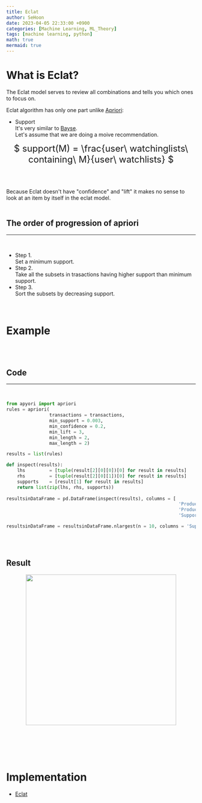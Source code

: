 ```yaml
---
title: Eclat
author: SeHoon
date: 2023-04-05 22:33:00 +0900
categories: [Machine Learning, ML_Theory]
tags: [machine learning, python]
math: true
mermaid: true
---
```


# What is Eclat?

The Eclat model serves to review all combinations and tells you which ones to focus on.<br>

Eclat algorithm has only one part unlike [Apriori](https://csh970605.github.io/posts/Apriori/):

+ Support<br>
It's very similar to [Bayse](https://csh970605.github.io/posts/Naive_Bayes/).<br>
Let's assume that we are doing a moive recommendation.<br>

<center>
<font size=5>

$ support(M) = \frac{user\ watchinglists\ containing\ M}{user\ watchlists} $
</font>
</center>
<br><br>

Because Eclat doesn't have "confidence" and "lift" it makes no sense to look at an item by itself in the eclat model.
<br><br>

## The order of progression of apriori
---
<br>

+ Step 1.<br>
Set a minimum support.<br>
+ Step 2.<br>
Take all the subsets in trasactions having higher support than minimum support.<br>
+ Step 3.<br>
Sort the subsets by decreasing support.
<br><br><br>

# Example
<br><br>

## Code
---
<br>

```py
from apyori import apriori
rules = apriori(
                transactions = transactions, 
                min_support = 0.003, 
                min_confidence = 0.2, 
                min_lift = 3, 
                min_length = 2, 
                max_length = 2)

results = list(rules)

def inspect(results):
    lhs         = [tuple(result[2][0][0])[0] for result in results]
    rhs         = [tuple(result[2][0][1])[0] for result in results]
    supports    = [result[1] for result in results]
    return list(zip(lhs, rhs, supports))
    
resultsinDataFrame = pd.DataFrame(inspect(results), columns = [
                                                                'Product 1', 
                                                                'Product 2', 
                                                                'Support'])

resultsinDataFrame = resultsinDataFrame.nlargest(n = 10, columns = 'Support')                                                               
```
<br><br>

## Result

<center>
<img src="https://user-images.githubusercontent.com/28240052/230105866-7cc162a9-d3fb-4847-a97a-ceeb6497a06a.png" width=400>
</center>

<br><br><br><br>

# Implementation

+ [Eclat](https://github.com/csh970605/Machine-LearningA-Z/tree/main/Part%205%20-%20Association%20Rule%20Learning/Section%2029%20-%20Eclat/Python)
